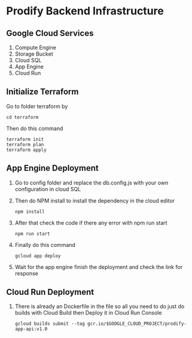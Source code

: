 # Prodify Backend Infrastructure
## Google Cloud Services

 1. Compute Engine
 2. Storage Bucket
 3. Cloud SQL
 4. App Engine
 5. Cloud Run

## Initialize Terraform

Go to folder terraform by 

    cd terraform
Then do this command

    terraform init
    terraform plan
    terraform apply

## App Engine Deployment

1. Go to config folder and replace the db.config.js with your own configuration in cloud SQL
2. Then do NPM install to install the dependency in the cloud editor

   `npm install`

 3. After that check the code if there any error with npm run start
 
    `npm run start`
    
3. Finally do this command

    `gcloud app deploy`

 
4. Wait for the app engine finish the deployment and check the link for response

## Cloud Run Deployment

1. There is already an Dockerfile in the file so all you need to do just do builds with Cloud Build then Deploy it in Cloud Run Console

    `gcloud builds submit --tag gcr.io/$GOOGLE_CLOUD_PROJECT/prodify-app-api:v1.0`

